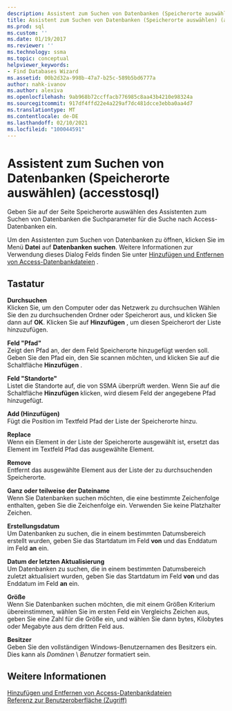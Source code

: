 ```yaml
---
description: Assistent zum Suchen von Datenbanken (Speicherorte auswählen) (accesstosql)
title: Assistent zum Suchen von Datenbanken (Speicherorte auswählen) (accesstosql) | Microsoft-Dokumentation
ms.prod: sql
ms.custom: ''
ms.date: 01/19/2017
ms.reviewer: ''
ms.technology: ssma
ms.topic: conceptual
helpviewer_keywords:
- Find Databases Wizard
ms.assetid: 00b2d32a-998b-47a7-b25c-589b5bd6777a
author: nahk-ivanov
ms.author: alexiva
ms.openlocfilehash: 9ab968b72ccffacb776985c8aa43b4210e98324a
ms.sourcegitcommit: 917df4ffd22e4a229af7dc481dcce3ebba0aa4d7
ms.translationtype: MT
ms.contentlocale: de-DE
ms.lasthandoff: 02/10/2021
ms.locfileid: "100044591"
---
```

# <a name="find-databases-wizard-select-locations-accesstosql"></a>Assistent zum Suchen von Datenbanken (Speicherorte auswählen) (accesstosql)
Geben Sie auf der Seite Speicherorte auswählen des Assistenten zum Suchen von Datenbanken die Suchparameter für die Suche nach Access-Datenbanken ein.  
  
Um den Assistenten zum Suchen von Datenbanken zu öffnen, klicken Sie im Menü **Datei** auf **Datenbanken suchen**. Weitere Informationen zur Verwendung dieses Dialog Felds finden Sie unter [Hinzufügen und Entfernen von Access-Datenbankdateien](adding-and-removing-access-database-files-accesstosql.md) .  
  
## <a name="options"></a>Tastatur  
**Durchsuchen**  
Klicken Sie, um den Computer oder das Netzwerk zu durchsuchen Wählen Sie den zu durchsuchenden Ordner oder Speicherort aus, und klicken Sie dann auf **OK**. Klicken Sie auf **Hinzufügen** , um diesen Speicherort der Liste hinzuzufügen.  
  
**Feld "Pfad"**  
Zeigt den Pfad an, der dem Feld Speicherorte hinzugefügt werden soll. Geben Sie den Pfad ein, den Sie scannen möchten, und klicken Sie auf die Schaltfläche **Hinzufügen** .  
  
**Feld "Standorte"**  
Listet die Standorte auf, die von SSMA überprüft werden. Wenn Sie auf die Schaltfläche **Hinzufügen** klicken, wird diesem Feld der angegebene Pfad hinzugefügt.  
  
**Add (Hinzufügen)**  
Fügt die Position im Textfeld Pfad der Liste der Speicherorte hinzu.  
  
**Replace**  
Wenn ein Element in der Liste der Speicherorte ausgewählt ist, ersetzt das Element im Textfeld Pfad das ausgewählte Element.  
  
**Remove**  
Entfernt das ausgewählte Element aus der Liste der zu durchsuchenden Speicherorte.  
  
**Ganz oder teilweise der Dateiname**  
Wenn Sie Datenbanken suchen möchten, die eine bestimmte Zeichenfolge enthalten, geben Sie die Zeichenfolge ein. Verwenden Sie keine Platzhalter Zeichen.  
  
**Erstellungsdatum**  
Um Datenbanken zu suchen, die in einem bestimmten Datumsbereich erstellt wurden, geben Sie das Startdatum im Feld **von** und das Enddatum im Feld **an** ein.  
  
**Datum der letzten Aktualisierung**  
Um Datenbanken zu suchen, die in einem bestimmten Datumsbereich zuletzt aktualisiert wurden, geben Sie das Startdatum im Feld **von** und das Enddatum im Feld **an** ein.  
  
**Größe**  
Wenn Sie Datenbanken suchen möchten, die mit einem Größen Kriterium übereinstimmen, wählen Sie im ersten Feld ein Vergleichs Zeichen aus, geben Sie eine Zahl für die Größe ein, und wählen Sie dann bytes, Kilobytes oder Megabyte aus dem dritten Feld aus.  
  
**Besitzer**  
Geben Sie den vollständigen Windows-Benutzernamen des Besitzers ein. Dies kann als *Domänen* \\ *Benutzer* formatiert sein.  
  
## <a name="see-also"></a>Weitere Informationen  
[Hinzufügen und Entfernen von Access-Datenbankdateien](adding-and-removing-access-database-files-accesstosql.md)  
[Referenz zur Benutzeroberfläche (Zugriff)](./user-interface-reference-accesstosql.md)  
